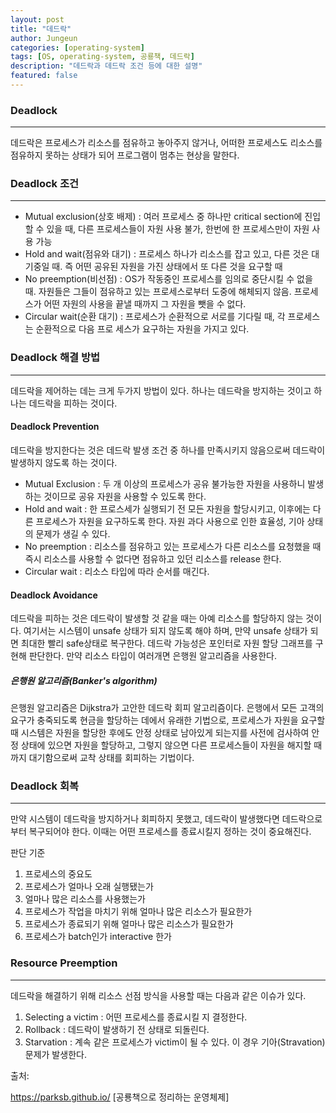 ```yaml
---
layout: post
title: "데드락"
author: Jungeun
categories: [operating-system]
tags: [OS, operating-system, 공룡책, 데드락]
description: "데드락과 데드락 조건 등에 대한 설명"
featured: false
---
```


### Deadlock

------

데드락은 프로세스가 리소스를 점유하고 놓아주지 않거나, 어떠한 프로세스도 리소스를 점유하지 못하는 상태가 되어 프로그램이 멈추는 현상을 말한다.

### Deadlock 조건

------

- Mutual exclusion(상호 배제) : 여러 프로세스 중 하나만 critical section에 진입할 수 있을 때, 다른 프로세스들이 자원 사용 불가, 한번에 한 프로세스만이 자원 사용 가능
- Hold and wait(점유와 대기) : 프로세스 하나가 리소스를 잡고 있고, 다른 것은 대기중일 때. 즉 어떤 공유된 자원을 가진 상태에서 또 다른 것을 요구할 때
- No preemption(비선점) : OS가 작동중인 프로세스를 임의로 중단시킬 수 없을 때. 자원들은 그들이 점유하고 있는 프로세스로부터 도중에 해체되지 않음. 프로세스가 어떤 자원의 사용을 끝낼 때까지 그 자원을 뺏을 수 없다. 
- Circular wait(순환 대기) : 프로세스가 순환적으로 서로를 기다릴 때, 각 프로세스는 순환적으로 다음 프로 세스가 요구하는 자원을 가지고 있다.

### Deadlock 해결 방법

------

데드락을 제어하는 데는 크게 두가지 방법이 있다. 하나는 데드락을 방지하는 것이고 하나는 데드락을 피하는 것이다.

#### Deadlock Prevention

데드락을 방지한다는 것은 데드락 발생 조건 중 하나를 만족시키지 않음으로써 데드락이 발생하지 않도록 하는 것이다.

- Mutual Exclusion : 두 개 이상의 프로세스가 공유 불가능한 자원을 사용하니 발생하는 것이므로 공유 자원을 사용할 수 있도록 한다.
- Hold and wait : 한 프로스세가 실행되기 전 모든 자원을 할당시키고, 이후에는 다른 프로세스가 자원을 요구하도록 한다. 자원 과다 사용으로 인한 효율성, 기아 상태의 문제가 생길 수 있다.
- No preemption : 리소스를 점유하고 있는 프로세스가 다른 리소스를 요청했을 때 즉시 리소스를 사용할 수 없다면 점유하고 있던 리소스를 release 한다.
- Circular wait : 리소스 타입에 따라 순서를 매긴다.

#### Deadlock Avoidance

데드락을 피하는 것은 데드락이 발생할 것 같을 때는 아예 리소스를 할당하지 않는 것이다. 여기서는 시스템이 unsafe 상태가 되지 않도록 해야 하며, 만약 unsafe 상태가 되면 최대한 빨리 safe상태로 복구한다. 데드락 가능성은 포인터로 자원 할당 그래프를 구현해 판단한다. 만약 리소스 타입이 여러개면 은행원 알고리즘을 사용한다.

##### 은행원 알고리즘(Banker's algorithm)

은행원 알고리즘은 Dijkstra가 고안한 데드락 회피 알고리즘이다. 은행에서 모든 고객의 요구가 충죽되도록 현금을 할당하는 데에서 유래한 기법으로, 프로세스가 자원을 요구할 때 시스템은 자원을 할당한 후에도 안정 상태로 남아있게 되는지를 사전에 검사하여 안정 상태에 있으면 자원을 할당하고, 그렇지 않으면 다른 프로세스들이 자원을 해지할 때까지 대기함으로써 교착 상태를 회피하는 기법이다.

### Deadlock 회복

------

만약 시스템이 데드락을 방지하거나 회피하지 못했고, 데드락이 발생했다면 데드락으로부터 복구되어야 한다. 이때는 어떤 프로세스를 종료시킬지 정하는 것이 중요해진다. 

판단 기준

1. 프로세스의 중요도
2. 프로세스가 얼마나 오래 실행됐는가
3. 얼마나 많은 리소스를 사용했는가
4. 프로세스가 작업을 마치기 위해 얼마나 많은 리소스가 필요한가
5. 프로세스가 종료되기 위해 얼마나 많은 리소스가 필요한가
6. 프로세스가 batch인가 interactive 한가

### Resource Preemption

------

데드락을 해결하기 위해 리소스 선점 방식을 사용할 때는 다음과 같은 이슈가 있다.

1. Selecting a victim : 어떤 프로세스를 종료시킬 지 결정한다.
2. Rollback : 데드락이 발생하기 전 상태로 되돌린다.
3. Starvation : 계속 같은 프로세스가 victim이 될 수 있다. 이 경우 기아(Stravation) 문제가 발생한다.



출처: 

https://parksb.github.io/ [공룡책으로 정리하는 운영체제]

